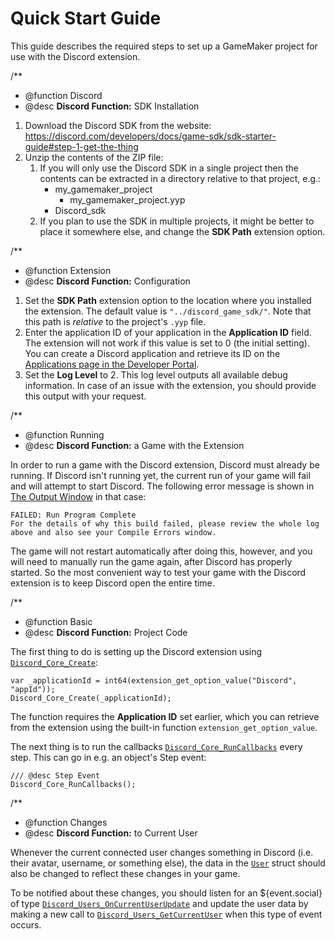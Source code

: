 # Quick Start Guide

This guide describes the required steps to set up a GameMaker project for use with the Discord extension.

/**
 * @function Discord
 * @desc **Discord Function:** []() SDK Installation

1. Download the Discord SDK from the website: https://discord.com/developers/docs/game-sdk/sdk-starter-guide#step-1-get-the-thing
2. Unzip the contents of the ZIP file: 
    1. If you will only use the Discord SDK in a single project then the contents can be extracted in a directory relative to that project, e.g.: 
       - my_gamemaker_project
         - my_gamemaker_project.yyp
       - Discord_sdk
    2. If you plan to use the SDK in multiple projects, it might be better to place it somewhere else, and change the **SDK Path** extension option.

/**
 * @function Extension
 * @desc **Discord Function:** []() Configuration

1. Set the **SDK Path** extension option to the location where you installed the extension. The default value is `"../discord_game_sdk/"`. Note that this path is *relative* to the project's `.yyp` file.
2. Enter the application ID of your application in the **Application ID** field. The extension will not work if this value is set to 0 (the initial setting).  
You can create a Discord application and retrieve its ID on the [Applications page in the Developer Portal](https://discord.com/developers/applications).
3. Set the **Log Level** to 2. This log level outputs all available debug information. In case of an issue with the extension, you should provide this output with your request.

/**
 * @function Running
 * @desc **Discord Function:** []() a Game with the Extension

In order to run a game with the Discord extension, Discord must already be running. If Discord isn't running yet, the current run of your game will fail and will attempt to start Discord. The following error message is shown in [The Output Window](https://manual.yoyogames.com/Introduction/The_Output_Window.htm) in that case: 

```
FAILED: Run Program Complete
For the details of why this build failed, please review the whole log above and also see your Compile Errors window.
```

The game will not restart automatically after doing this, however, and you will need to manually run the game again, after Discord has properly started.
So the most convenient way to test your game with the Discord extension is to keep Discord open the entire time.

/**
 * @function Basic
 * @desc **Discord Function:** []() Project Code

The first thing to do is setting up the Discord extension using [`Discord_Core_Create`](Core#discord_core_create): 

```gml
var _applicationId = int64(extension_get_option_value("Discord", "appId"));
Discord_Core_Create(_applicationId);
```
The function requires the **Application ID** set earlier, which you can retrieve from the extension using the built-in function `extension_get_option_value`.

The next thing is to run the callbacks [`Discord_Core_RunCallbacks`](Core#discord_core_runcallbacks) every step. This can go in e.g. an object's Step event: 

```gml
/// @desc Step Event
Discord_Core_RunCallbacks();
```

/**
 * @function Changes
 * @desc **Discord Function:** []() to Current User

Whenever the current connected user changes something in Discord (i.e. their avatar, username, or something else), the data in the [`User`](Users#user) struct should also be changed to reflect these changes in your game.

To be notified about these changes, you should listen for an ${event.social} of type [`Discord_Users_OnCurrentUserUpdate`](Users#discord_users_oncurrentuserupdate) and update the user data by making a new call to [`Discord_Users_GetCurrentUser`](Users#discord_users_getcurrentuser) when this type of event occurs.